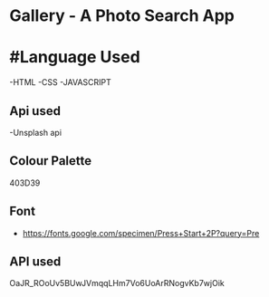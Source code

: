 # Gallery - A Photo Search App

# #Language Used
-HTML
-CSS
-JAVASCRIPT

## Api used
-Unsplash api

## Colour Palette
403D39

## Font
- https://fonts.google.com/specimen/Press+Start+2P?query=Pre

## API used
OaJR_ROoUv5BUwJVmqqLHm7Vo6UoArRNogvKb7wjOik